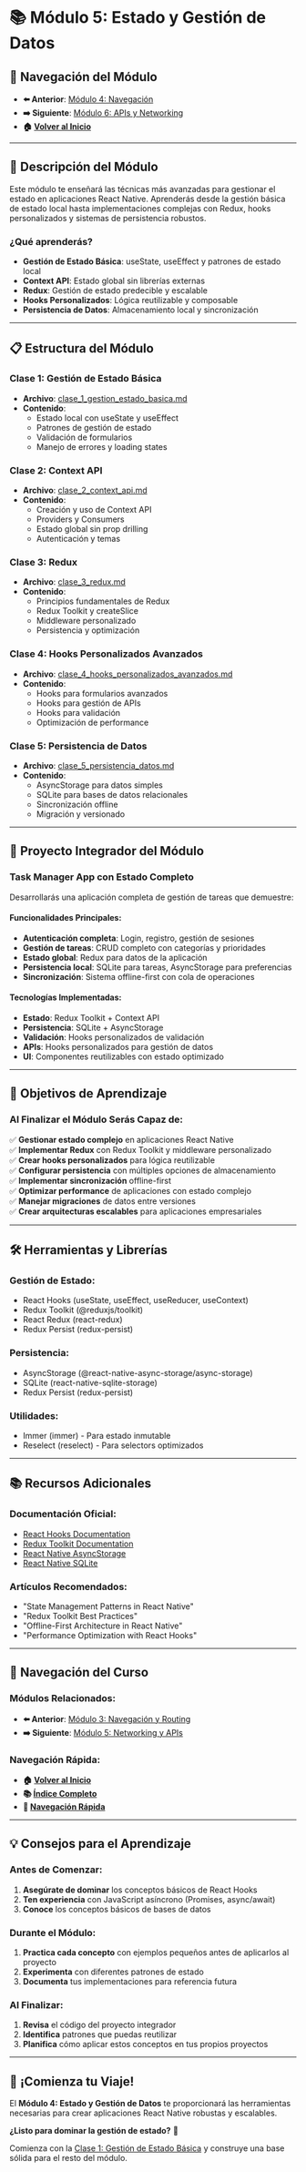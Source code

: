 # 📚 Módulo 5: Estado y Gestión de Datos

## 🧭 Navegación del Módulo
- **⬅️ Anterior**: [Módulo 4: Navegación](../midLevel_1/README.md)
- **➡️ Siguiente**: [Módulo 6: APIs y Networking](../midLevel_3/README.md)
- **🏠 [Volver al Inicio](../../README.md)**

---

## 🎯 Descripción del Módulo

Este módulo te enseñará las técnicas más avanzadas para gestionar el estado en aplicaciones React Native. Aprenderás desde la gestión básica de estado local hasta implementaciones complejas con Redux, hooks personalizados y sistemas de persistencia robustos.

### **¿Qué aprenderás?**

- **Gestión de Estado Básica**: useState, useEffect y patrones de estado local
- **Context API**: Estado global sin librerías externas
- **Redux**: Gestión de estado predecible y escalable
- **Hooks Personalizados**: Lógica reutilizable y composable
- **Persistencia de Datos**: Almacenamiento local y sincronización

---

## 📋 Estructura del Módulo

### **Clase 1: Gestión de Estado Básica**
- **Archivo**: [clase_1_gestion_estado_basica.md](clase_1_gestion_estado_basica.md)
- **Contenido**: 
  - Estado local con useState y useEffect
  - Patrones de gestión de estado
  - Validación de formularios
  - Manejo de errores y loading states

### **Clase 2: Context API**
- **Archivo**: [clase_2_context_api.md](clase_2_context_api.md)
- **Contenido**:
  - Creación y uso de Context API
  - Providers y Consumers
  - Estado global sin prop drilling
  - Autenticación y temas

### **Clase 3: Redux**
- **Archivo**: [clase_3_redux.md](clase_3_redux.md)
- **Contenido**:
  - Principios fundamentales de Redux
  - Redux Toolkit y createSlice
  - Middleware personalizado
  - Persistencia y optimización

### **Clase 4: Hooks Personalizados Avanzados**
- **Archivo**: [clase_4_hooks_personalizados_avanzados.md](clase_4_hooks_personalizados_avanzados.md)
- **Contenido**:
  - Hooks para formularios avanzados
  - Hooks para gestión de APIs
  - Hooks para validación
  - Optimización de performance

### **Clase 5: Persistencia de Datos**
- **Archivo**: [clase_5_persistencia_datos.md](clase_5_persistencia_datos.md)
- **Contenido**:
  - AsyncStorage para datos simples
  - SQLite para bases de datos relacionales
  - Sincronización offline
  - Migración y versionado

---

## 🚀 Proyecto Integrador del Módulo

### **Task Manager App con Estado Completo**

Desarrollarás una aplicación completa de gestión de tareas que demuestre:

#### **Funcionalidades Principales:**
- **Autenticación completa**: Login, registro, gestión de sesiones
- **Gestión de tareas**: CRUD completo con categorías y prioridades
- **Estado global**: Redux para datos de la aplicación
- **Persistencia local**: SQLite para tareas, AsyncStorage para preferencias
- **Sincronización**: Sistema offline-first con cola de operaciones

#### **Tecnologías Implementadas:**
- **Estado**: Redux Toolkit + Context API
- **Persistencia**: SQLite + AsyncStorage
- **Validación**: Hooks personalizados de validación
- **APIs**: Hooks personalizados para gestión de datos
- **UI**: Componentes reutilizables con estado optimizado

---

## 🎯 Objetivos de Aprendizaje

### **Al Finalizar el Módulo Serás Capaz de:**

✅ **Gestionar estado complejo** en aplicaciones React Native  
✅ **Implementar Redux** con Redux Toolkit y middleware personalizado  
✅ **Crear hooks personalizados** para lógica reutilizable  
✅ **Configurar persistencia** con múltiples opciones de almacenamiento  
✅ **Implementar sincronización** offline-first  
✅ **Optimizar performance** de aplicaciones con estado complejo  
✅ **Manejar migraciones** de datos entre versiones  
✅ **Crear arquitecturas escalables** para aplicaciones empresariales  

---

## 🛠️ Herramientas y Librerías

### **Gestión de Estado:**
- React Hooks (useState, useEffect, useReducer, useContext)
- Redux Toolkit (@reduxjs/toolkit)
- React Redux (react-redux)
- Redux Persist (redux-persist)

### **Persistencia:**
- AsyncStorage (@react-native-async-storage/async-storage)
- SQLite (react-native-sqlite-storage)
- Redux Persist (redux-persist)

### **Utilidades:**
- Immer (immer) - Para estado inmutable
- Reselect (reselect) - Para selectors optimizados

---

## 📚 Recursos Adicionales

### **Documentación Oficial:**
- [React Hooks Documentation](https://reactjs.org/docs/hooks-intro.html)
- [Redux Toolkit Documentation](https://redux-toolkit.js.org/)
- [React Native AsyncStorage](https://github.com/react-native-async-storage/async-storage)
- [React Native SQLite](https://github.com/andpor/react-native-sqlite-storage)

### **Artículos Recomendados:**
- "State Management Patterns in React Native"
- "Redux Toolkit Best Practices"
- "Offline-First Architecture in React Native"
- "Performance Optimization with React Hooks"

---

## 🔗 Navegación del Curso

### **Módulos Relacionados:**
- **⬅️ Anterior**: [Módulo 3: Navegación y Routing](../midLevel_1/README.md)
- **➡️ Siguiente**: [Módulo 5: Networking y APIs](../midLevel_3/README.md)

### **Navegación Rápida:**
- **🏠 [Volver al Inicio](../../README.md)**
- **📚 [Índice Completo](../../docs/INDICE_COMPLETO.md)**
- **🧭 [Navegación Rápida](../../docs/NAVEGACION_RAPIDA.md)**

---

## 💡 Consejos para el Aprendizaje

### **Antes de Comenzar:**
1. **Asegúrate de dominar** los conceptos básicos de React Hooks
2. **Ten experiencia** con JavaScript asíncrono (Promises, async/await)
3. **Conoce** los conceptos básicos de bases de datos

### **Durante el Módulo:**
1. **Practica cada concepto** con ejemplos pequeños antes de aplicarlos al proyecto
2. **Experimenta** con diferentes patrones de estado
3. **Documenta** tus implementaciones para referencia futura

### **Al Finalizar:**
1. **Revisa** el código del proyecto integrador
2. **Identifica** patrones que puedas reutilizar
3. **Planifica** cómo aplicar estos conceptos en tus propios proyectos

---

## 🎉 ¡Comienza tu Viaje!

El **Módulo 4: Estado y Gestión de Datos** te proporcionará las herramientas necesarias para crear aplicaciones React Native robustas y escalables. 

**¿Listo para dominar la gestión de estado?** 🚀

Comienza con la [Clase 1: Gestión de Estado Básica](clase_1_gestion_estado_basica.md) y construye una base sólida para el resto del módulo.
